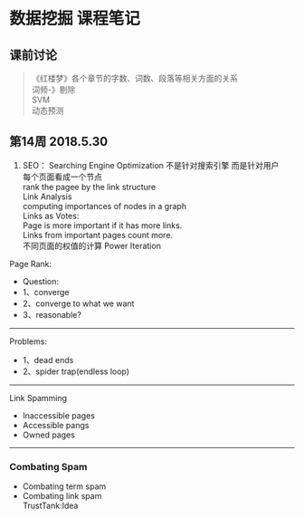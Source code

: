 # 数据挖掘 课程笔记
## 课前讨论
> 《红楼梦》各个章节的字数、词数、段落等相关方面的关系  
词频-》剔除  
SVM  
动态预测  


## 第14周 2018.5.30
1. SEO： Searching Engine Optimization 不是针对搜索引擎 而是针对用户    
每个页面看成一个节点  
rank the pagee by the link structure  
Link Analysis  
computing importances of nodes in a graph  
Links as Votes:  
  Page is more important if it has more links.  
  Links from important pages count more.  
  不同页面的权值的计算
  Power Iteration  
 
Page Rank:
* Question:  
* 1、converge  
* 2、converge to what we want  
* 3、reasonable?  
***
Problems:
* 1、dead ends  
* 2、spider trap(endless loop) 
***
Link Spamming  
* Inaccessible pages  
* Accessible pangs  
* Owned pages
***
### Combating Spam
* Combating term spam
* Combating link spam  
TrustTank:Idea  


